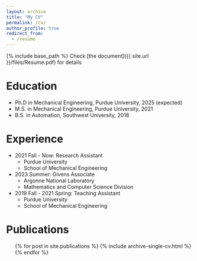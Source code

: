 ```yaml
---
layout: archive
title: "My CV"
permalink: /cv/
author_profile: true
redirect_from:
  - /resume
---
```


{% include base_path %}
Check [the document]({{ site.url }}/files/Resume.pdf) for details

Education
======
* Ph.D in Mechanical Engineering, Purdue University, 2025 (expected)
* M.S. in Mechanical Engineering, Purdue University, 2021
* B.S. in Automation, Southwest University, 2018

Experience
======
* 2021 Fall - Now: Research Assistant
  * Purdue University
  * School of Mechanical Engineering
* 2023 Summer: Givens Associate
  * Argonne National Laboratory
  * Mathematics and Computer Science Division
* 2019 Fall - 2021 Spring: Teaching Assistant
  * Purdue University
  * School of Mechanical Engineering

Publications
======
  <ul>{% for post in site.publications %}
    {% include archive-single-cv.html %}
  {% endfor %}</ul>

<!-- Talks
======
  <ul>{% for post in site.talks %}
    {% include archive-single-talk-cv.html %}
  {% endfor %}</ul> -->

<!-- Teaching
======
  <ul>{% for post in site.teaching %}
    {% include archive-single-cv.html %}
  {% endfor %}</ul>

Service and leadership
======
* Currently signed in to 43 different slack teams -->
